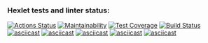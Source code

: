 ### Hexlet tests and linter status:

[![Actions Status](https://github.com/ligroznik/java-project-lvl1/workflows/hexlet-check/badge.svg)](https://github.com/ligroznik/java-project-lvl1/actions)
[![Maintainability](https://api.codeclimate.com/v1/badges/15aeb4c968d4f756d668/maintainability)](https://codeclimate.com/github/ligroznik/java-project-lvl1/maintainability)
[![Test Coverage](https://api.codeclimate.com/v1/badges/15aeb4c968d4f756d668/test_coverage)](https://codeclimate.com/github/ligroznik/java-project-lvl1/test_coverage)
[![Build Status](https://github.com/ligroznik/java-project-lvl1/workflows/build/badge.svg)](https://github.com/ligroznik/java-project-lvl1/actions)
[![asciicast](https://asciinema.org/a/hJ2RR9mc9bOIDTYCTaFUXazd7.png)](https://asciinema.org/a/hJ2RR9mc9bOIDTYCTaFUXazd7)
[![asciicast](https://asciinema.org/a/jBKv40EjrqiY8lLaZ5dfdpdHY.png)](https://asciinema.org/a/jBKv40EjrqiY8lLaZ5dfdpdHY)
[![asciicast](https://asciinema.org/a/JfwBI2tmskReAljEwXFjCkimj.png)](https://asciinema.org/a/JfwBI2tmskReAljEwXFjCkimj)
[![asciicast](https://asciinema.org/a/XQzcbha1T6YxGNwaA3FLzAVcC.png)](https://asciinema.org/a/XQzcbha1T6YxGNwaA3FLzAVcC)
[![asciicast](https://asciinema.org/a/KQgsFEq58n7vcEGrUPoSG8Lyc.png)](https://asciinema.org/a/KQgsFEq58n7vcEGrUPoSG8Lyc)
